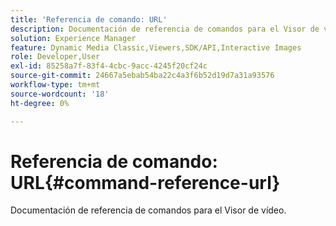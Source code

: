 ```yaml
---
title: 'Referencia de comando: URL'
description: Documentación de referencia de comandos para el Visor de vídeo.
solution: Experience Manager
feature: Dynamic Media Classic,Viewers,SDK/API,Interactive Images
role: Developer,User
exl-id: 85258a7f-83f4-4cbc-9acc-4245f20cf24c
source-git-commit: 24667a5ebab54ba22c4a3f6b52d19d7a31a93576
workflow-type: tm+mt
source-wordcount: '18'
ht-degree: 0%

---
```


# Referencia de comando: URL{#command-reference-url}

Documentación de referencia de comandos para el Visor de vídeo.
